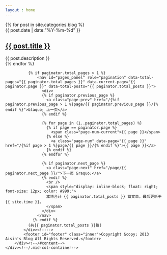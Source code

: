 ```yaml
---
layout : home
---
```


<div class="mid-col">
    <div class="mid-col-container">
        <div id="content" class="inner">
            {% for post in site.categories.blog %}
            <article class="post">
                <div class="meta">
                    <div class="date">
                        <time>{{ post.date | date:"%Y-%m-%d" }}</time>
                    </div>
                    <!--
                    <div class="tags">
                    {% if page.tags %}
                    tags:
                    {% for tag in page.tags %}
                    <a href="/tags/#{{ tag }}" title="{{ tag }}">{{ tag }}</a>&nbsp;
                    {% endfor %}
                    {% endif %}
                    </div>
                    -->
                </div>
                <h1 class="title"><a href="{{ post.url }}" itemprop="url">{{ post.title }}</a></h1>
                <div class="entry-content">{{ post.description }}</div>
            </article>
            {% endfor %}
            <!---->
            <div id="post-pagination" class="paginator">

              {% if paginator.total_pages > 1 %}
				  <nav id="pages_panel" role="pagination" data-total-pages="{{ paginator.total_pages }}" data-current-page="{{ paginator.page }}" data-total-posts="{{ paginator.total_posts }}">
					<div>
					{% if paginator.previous_page %}
					  <a class="page-prev" href="/{%if paginator.previous_page > 1 %}page/{{ paginator.previous_page }}/{% endif %}">&laquo; 上一页</a>
					{% endif %}

					{% for page in (1..paginator.total_pages) %}
					  {% if page == paginator.page %}
						<span class="page-num-current">{{ page }}</span>
					  {% else %}
						<a class="page-num" data-page="{{ page }}" href="/{%if page > 1 %}page/{{ page }}/{% endif %}">{{ page }}</a>
					  {% endif %}
					{% endfor %}

					{% if paginator.next_page %}
					  <a class="page-next" href="/page/{{ paginator.next_page }}/">下一页 &raquo;</a>
					{% endif %}
					  <br />
					  <span style="display: inline-block; float: right; font-size: 12px; color: #999;">
					  本博合计 {{ paginator.total_posts }} 篇文章，最后更新于 {{ site.time }}。
					  </span>
					</div>
				  </nav>
				{% endif %}
              (共{{ paginator.total_posts }}篇)
            </div><!---->
            <footer id="footer" class="inner">Copyright &copy; 2013 Aisin's Blog All Rights Reserved.</footer>
        </div><!--/#content-->
    </div><!--/.mid-col-container-->
</div><!--/.mid-col-->
